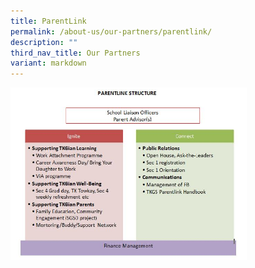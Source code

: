 ```yaml
---
title: ParentLink
permalink: /about-us/our-partners/parentlink/
description: ""
third_nav_title: Our Partners
variant: markdown
---
```

<img style="width: 75%;" src="/images/pl1.png">
